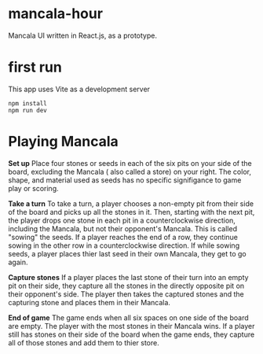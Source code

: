 # mancala-hour
Mancala UI written in React.js, as a prototype.



# first run

This app uses Vite as a development server 

```
npm install
npm run dev
```

# Playing Mancala 

**Set up**
Place four stones or seeds in each of the six pits on your side of the board, excluding the Mancala ( also called a store) on your right. The color, shape, and material used as seeds has no specific signifigance to game play or scoring.

**Take a turn**
To take a turn, a player chooses a non-empty pit from their side of the board and picks up all the stones in it. Then, starting with the next pit, the player drops one stone in each pit in a counterclockwise direction, including the Mancala, but not their opponent's Mancala. This is called "sowing" the seeds. If a player reaches the end of a row, they continue sowing in the other row in a counterclockwise direction. If while sowing seeds, a player places thier last seed in their own Mancala, they get to go again. 

**Capture stones**
If a player places the last stone of their turn into an empty pit on their side, they capture all the stones in the directly opposite pit on their opponent's side. The player then takes the captured stones and the capturing stone and places them in their Mancala. 

**End of game**
The game ends when all six spaces on one side of the board are empty. The player with the most stones in their Mancala wins. If a player still has stones on their side of the board when the game ends, they capture all of those stones and add them to thier store.
